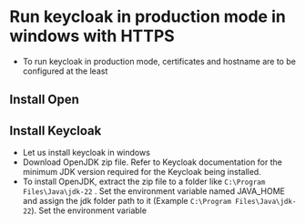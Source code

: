 # Run keycloak in production mode in windows with HTTPS

* To run keycloak in production mode, certificates and hostname are to be configured at the least

## Install Open 
## Install Keycloak
* Let us install keycloak in windows
* Download OpenJDK zip file. Refer to Keycloak documentation for the minimum JDK version required for the Keycloak being installed.
* To install OpenJDK, extract the zip file to a folder like `C:\Program Files\Java\jdk-22` . Set the environment variable named JAVA_HOME and assign the jdk folder path to it (Example  `C:\Program Files\Java\jdk-22`). Set the environment variable
<!--stackedit_data:
eyJoaXN0b3J5IjpbMTQ2NzM4ODMwNl19
-->